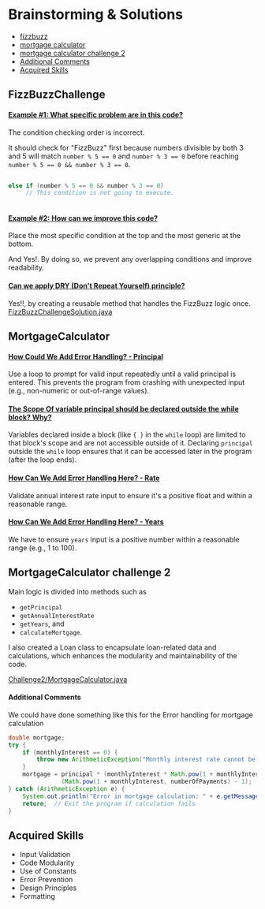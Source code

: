 # Brainstorming & Solutions
- [fizzbuzz ](#fizzbuzzchallenge)
- [mortgage calculator](#mortgagecalculator)
- [mortgage calculator challenge 2](#mortgagecalculator-challenge-2)
- [Additional Comments](#additional-comments)
- [Acquired Skills](#acquired-skills)


## FizzBuzzChallenge

#### <u> Example #1: What specific problem are in this code? </u>

The condition checking order is incorrect.

It should check for "FizzBuzz" first
because numbers divisible by both 3 and 5 will match 
`number % 5 == 0` and `number % 3 == 0`
before reaching `number % 5 == 0 && number % 3 == 0`.

```java

else if (number % 5 == 0 && number % 3 == 0) 
     // This condition is not going to execute.
    
```

#### <u> Example #2: How can we improve this code? </u>
Place the most specific condition at the top and the most generic at the bottom.

And Yes!. By doing so, we prevent any overlapping conditions and improve readability.

#### <u> Can we apply DRY (Don't Repeat Yourself) principle? </u>
Yes!!, by creating a reusable method that handles the FizzBuzz logic once.
[FizzBuzzChallengeSolution.java](FizzBuzzChallengeSolution.java)

## MortgageCalculator

#### <u>How Could We Add Error Handling? - Principal</u>
Use a loop to prompt for valid input repeatedly until a 
valid principal is entered.
This prevents the program from crashing with unexpected input 
(e.g., non-numeric or out-of-range values).


#### <u>The Scope Of variable principal should be declared outside the while block? Why? </u>
Variables declared inside a block (like `{ }` in the `while` loop)
are limited to that block's scope and are not accessible outside of it.
Declaring `principal` outside the `while` loop ensures that it can be accessed later in the program
(after the loop ends).


#### <u>How Can We Add Error Handling Here? - Rate</u>
Validate annual interest rate input to ensure it's a 
positive float and within a reasonable range.

#### <u> How Can We Add Error Handling Here? - Years</u>
We have to ensure `years` input is a positive number 
within a reasonable range (e.g., 1 to 100).

## MortgageCalculator challenge 2

Main logic is divided into methods such as 
- `getPrincipal`
- `getAnnualInterestRate`
- `getYears`, and 
- `calculateMortgage`. 

I also created a Loan class to encapsulate loan-related data and calculations, 
which enhances the modularity and maintainability of the code.

[Challenge2/MortgageCalculator.java](Challenge2/MortgageCalculator.java)

#### Additional Comments
We could have done something like this for the Error handling for mortgage calculation

```java
double mortgage;
try {
    if (monthlyInterest == 0) {
        throw new ArithmeticException("Monthly interest rate cannot be zero.");
    }
    mortgage = principal * (monthlyInterest * Math.pow(1 + monthlyInterest, numberOfPayments)) /
               (Math.pow(1 + monthlyInterest, numberOfPayments) - 1);
} catch (ArithmeticException e) {
    System.out.println("Error in mortgage calculation: " + e.getMessage());
    return;  // Exit the program if calculation fails
}


```

## Acquired Skills
- Input Validation
- Code Modularity
- Use of Constants
- Error Prevention
- Design Principles
- Formatting

